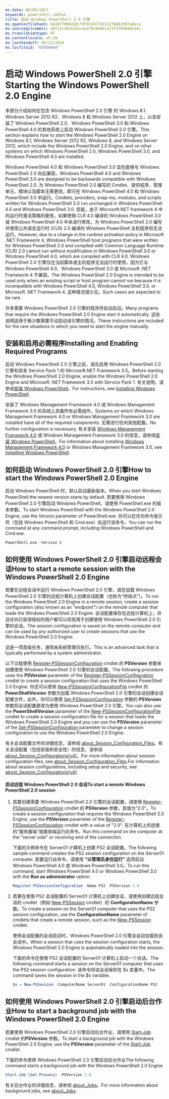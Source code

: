 ```yaml
---
ms.date: 06/05/2017
keywords: powershell,cmdlet
title: 启动 Windows PowerShell 2.0 引擎
ms.openlocfilehash: 824077008d2dcfd707e977d2112f0882d07a8aca
ms.sourcegitcommit: a6f13c16a535acea279c0ddeca72f1f0d8a8ce4c
ms.translationtype: HT
ms.contentlocale: zh-CN
ms.lasthandoff: 06/12/2019
ms.locfileid: "67030444"
---
```

# <a name="starting-the-windows-powershell-20-engine"></a><span data-ttu-id="1d81e-103">启动 Windows PowerShell 2.0 引擎</span><span class="sxs-lookup"><span data-stu-id="1d81e-103">Starting the Windows PowerShell 2.0 Engine</span></span>

<span data-ttu-id="1d81e-104">本部分介绍如何在包含 Windows PowerShell 2.0 引擎 的 Windows 8.1、Windows Server 2012 R2、Windows 8 和 Windows Server 2012 上，以及安装了 Windows PowerShell 2.0、Windows PowerShell 3.0 和 Windows PowerShell 4.0 的其他系统上启动 Windows PowerShell 2.0 引擎。</span><span class="sxs-lookup"><span data-stu-id="1d81e-104">This section explains how to start the Windows PowerShell 2.0 Engine on Windows 8.1, Windows Server 2012 R2, Windows 8, and Windows Server 2012, which include the Windows PowerShell 2.0 Engine, and on other systems on which Windows PowerShell 2.0, Windows PowerShell 3.0, and Windows PowerShell 4.0 are installed.</span></span>

<span data-ttu-id="1d81e-105">Windows PowerShell 4.0 和 Windows PowerShell 3.0 旨在能够与 Windows PowerShell 2.0 向后兼容。</span><span class="sxs-lookup"><span data-stu-id="1d81e-105">Windows PowerShell 4.0 and Windows PowerShell 3.0 are designed to be backwards compatible with Windows PowerShell 2.0.</span></span> <span data-ttu-id="1d81e-106">为 Windows PowerShell 2.0 编写的 Cmdlet、提供程序、管理单元、模块以及脚本无需更改，即可在 Windows PowerShell 4.0 和 Windows PowerShell 3.0 中运行。</span><span class="sxs-lookup"><span data-stu-id="1d81e-106">Cmdlets, providers, snap-ins, modules, and scripts written for Windows PowerShell 2.0 run unchanged in Windows PowerShell 4.0 and Windows PowerShell 3.0.</span></span> <span data-ttu-id="1d81e-107">但是，由于 Microsoft.NET framework 4 中的运行时激活策略的更改，如果使用 CLR 4.0 编译的 Windows PowerShell 3.0 或 Windows PowerShell 4.0 中未进行修改，为 Windows PowerShell 2.0 编写并使用公共语言运行时 (CLR) 2.0 编译的 Windows PowerShell 主机程序将无法运行。</span><span class="sxs-lookup"><span data-stu-id="1d81e-107">However, due to a change in the runtime activation policy in Microsoft .NET Framework 4, Windows PowerShell host programs that were written for Windows PowerShell 2.0 and compiled with Common Language Runtime (CLR) 2.0 cannot run without modification in Windows PowerShell 3.0 or Windows PowerShell 4.0, which are compiled with CLR 4.0.</span></span> <span data-ttu-id="1d81e-108">Windows PowerShell 2.0 引擎仅在当前脚本或主机程序无法运行时使用，因为它与 Windows PowerShell 4.0、Windows PowerShell 3.0 或 Microsoft .NET Framework 4 不兼容。</span><span class="sxs-lookup"><span data-stu-id="1d81e-108">The Windows PowerShell 2.0 Engine is intended to be used only when an existing script or host program cannot run because it is incompatible with Windows PowerShell 4.0, Windows PowerShell 3.0, or Microsoft .NET Framework 4.</span></span> <span data-ttu-id="1d81e-109">这种情况很少见。</span><span class="sxs-lookup"><span data-stu-id="1d81e-109">Such cases are expected to be rare.</span></span>

<span data-ttu-id="1d81e-110">许多需要 Windows PowerShell 2.0 引擎的程序将自动启动。</span><span class="sxs-lookup"><span data-stu-id="1d81e-110">Many programs that require the Windows PowerShell 2.0 Engine start it automatically.</span></span> <span data-ttu-id="1d81e-111">这些说明适用于极少数需要手动启动该引擎的情况。</span><span class="sxs-lookup"><span data-stu-id="1d81e-111">These instructions are included for the rare situations in which you need to start the engine manually.</span></span>

## <a name="installing-and-enabling-required-programs"></a><span data-ttu-id="1d81e-112">安装和启用必需程序</span><span class="sxs-lookup"><span data-stu-id="1d81e-112">Installing and Enabling Required Programs</span></span>

<span data-ttu-id="1d81e-113">启动 Windows PowerShell 2.0 引擎之前，请先启用 Windows PowerShell 2.0 引擎和具有 Service Pack 1 的 Microsoft.NET Framework 3.5。</span><span class="sxs-lookup"><span data-stu-id="1d81e-113">Before starting the Windows PowerShell 2.0 Engine, enable the Windows PowerShell 2.0 Engine and Microsoft .NET Framework 3.5 with Service Pack 1.</span></span> <span data-ttu-id="1d81e-114">有关说明，请参阅[安装 Windows PowerShell](../install/Installing-Windows-PowerShell.md)。</span><span class="sxs-lookup"><span data-stu-id="1d81e-114">For instructions, see [Installing Windows PowerShell](../install/Installing-Windows-PowerShell.md).</span></span>

<span data-ttu-id="1d81e-115">安装了 Windows Management Framework 4.0 或 Windows Management Framework 3.0 的系统上具备所有必需组件。</span><span class="sxs-lookup"><span data-stu-id="1d81e-115">Systems on which Windows Management Framework 4.0 or Windows Management Framework 3.0 are installed have all of the required components.</span></span> <span data-ttu-id="1d81e-116">无需进行任何其他配置。</span><span class="sxs-lookup"><span data-stu-id="1d81e-116">No further configuration is necessary.</span></span> <span data-ttu-id="1d81e-117">有关安装 [Windows Management Framework 4.0](https://go.microsoft.com/fwlink/?LinkID=293881) 或 Windows Management Framework 3.0 的信息，请参阅[安装 Windows PowerShell](../install/Installing-Windows-PowerShell.md)。</span><span class="sxs-lookup"><span data-stu-id="1d81e-117">For information about installing [Windows Management Framework 4.0](https://go.microsoft.com/fwlink/?LinkID=293881) or Windows Management Framework 3.0, see [Installing Windows PowerShell](../install/Installing-Windows-PowerShell.md).</span></span>

## <a name="how-to-start-the-windows-powershell-20-engine"></a><span data-ttu-id="1d81e-118">如何启动 Windows PowerShell 2.0 引擎</span><span class="sxs-lookup"><span data-stu-id="1d81e-118">How to start the Windows PowerShell 2.0 Engine</span></span>

<span data-ttu-id="1d81e-119">启动 Windows PowerShell 时，默认启动最新版本。</span><span class="sxs-lookup"><span data-stu-id="1d81e-119">When you start Windows PowerShell the newest version starts by default.</span></span> <span data-ttu-id="1d81e-120">若要使用 Windows PowerShell 2.0 引擎启动 Windows PowerShell，请使用 PowerShell.exe 的版本参数。</span><span class="sxs-lookup"><span data-stu-id="1d81e-120">To start Windows PowerShell with the Windows PowerShell 2.0 Engine, use the Version parameter of PowerShell.exe.</span></span> <span data-ttu-id="1d81e-121">你可以在任何命令提示符（包括 Windows PowerShell 和 Cmd.exe）处运行该命令。</span><span class="sxs-lookup"><span data-stu-id="1d81e-121">You can run the command at any command prompt, including Windows PowerShell and Cmd.exe.</span></span>

```
PowerShell.exe -Version 2
```

## <a name="how-to-start-a-remote-session-with-the-windows-powershell-20-engine"></a><span data-ttu-id="1d81e-122">如何使用 Windows PowerShell 2.0 引擎启动远程会话</span><span class="sxs-lookup"><span data-stu-id="1d81e-122">How to start a remote session with the Windows PowerShell 2.0 Engine</span></span>

<span data-ttu-id="1d81e-123">若要在远程会话中运行 Windows PowerShell 2.0 引擎，请在加载 Windows PowerShell 2.0 引擎的远程计算机上创建会话配置（也称为“终结点”）。</span><span class="sxs-lookup"><span data-stu-id="1d81e-123">To run the Windows PowerShell 2.0 Engine in a remote session, create a session configuration (also known as an "endpoint") on the remote computer that loads the Windows PowerShell 2.0 Engine.</span></span> <span data-ttu-id="1d81e-124">会话配置保存在远程计算机上，并且任何已获得授权的用户都可以将其用于创建使用 Windows PowerShell 2.0 引擎的会话。</span><span class="sxs-lookup"><span data-stu-id="1d81e-124">The session configuration is saved on the remote computer and can be used by any authorized user to create sessions that use the Windows PowerShell 2.0 Engine.</span></span>

<span data-ttu-id="1d81e-125">这是一项高级任务，通常由系统管理员执行。</span><span class="sxs-lookup"><span data-stu-id="1d81e-125">This is an advanced task that is typically performed by a system administrator.</span></span>

<span data-ttu-id="1d81e-126">以下过程使用 [Register-PSSessionConfiguration](https://technet.microsoft.com/library/e9152ae2-bd6d-4056-9bc7-dc1893aa29ea) cmdlet 的 **PSVersion** 参数来创建使用 Windows PowerShell 2.0 引擎的会话配置。</span><span class="sxs-lookup"><span data-stu-id="1d81e-126">The following procedure uses the **PSVersion** parameter of the [Register-PSSessionConfiguration](https://technet.microsoft.com/library/e9152ae2-bd6d-4056-9bc7-dc1893aa29ea) cmdlet to create a session configuration that uses the Windows PowerShell 2.0 Engine.</span></span> <span data-ttu-id="1d81e-127">你还可以使用 [New-PSSessionConfigurationFile](https://technet.microsoft.com/library/5f3e3633-6e90-479c-aea9-ba45a1954866) cmdlet 的 **PowerShellVersion** 参数为加载 Windows PowerShell 2.0 引擎的会话创建会话配置文件，此外，你可以使用 [Set-PSSessionConfiguration](https://technet.microsoft.com/library/b21fbad3-1759-4260-b206-dcb8431cd6ea) 参数的 **PSVersion** 参数将会话配置更改为使用 Windows PowerShell 2.0 引擎。</span><span class="sxs-lookup"><span data-stu-id="1d81e-127">You can also use the **PowerShellVersion** parameter of the [New-PSSessionConfigurationFile](https://technet.microsoft.com/library/5f3e3633-6e90-479c-aea9-ba45a1954866) cmdlet to create a session configuration file for a session that loads the Windows PowerShell 2.0 Engine and you can use the **PSVersion** parameter of the [Set-PSSessionConfiguration](https://technet.microsoft.com/library/b21fbad3-1759-4260-b206-dcb8431cd6ea) parameter to change a session configuration to use the Windows PowerShell 2.0 Engine.</span></span>

<span data-ttu-id="1d81e-128">有关会话配置文件的详细信息，请参阅 [about_Session_Configuration_Files](https://technet.microsoft.com/library/c7217447-1ebf-477b-a8ef-4dbe9a1473b8)。有关会话配置（包括安装和安全性）的信息，请参阅 [about_Session_Configurations[v4]](https://technet.microsoft.com/library/a2fbe12a-350c-4d04-be50-24102824e3ab)。</span><span class="sxs-lookup"><span data-stu-id="1d81e-128">For more information about session configuration files, see [about_Session_Configuration_Files](https://technet.microsoft.com/library/c7217447-1ebf-477b-a8ef-4dbe9a1473b8).For information about session configurations, including setup and security, see [about_Session_Configurations[v4]](https://technet.microsoft.com/library/a2fbe12a-350c-4d04-be50-24102824e3ab).</span></span>

#### <a name="to-start-a-remote-windows-powershell-20-session"></a><span data-ttu-id="1d81e-129">启动远程 Windows PowerShell 2.0 会话</span><span class="sxs-lookup"><span data-stu-id="1d81e-129">To start a remote Windows PowerShell 2.0 session</span></span>

1. <span data-ttu-id="1d81e-130">若要创建需要 Windows PowerShell 2.0 引擎的会话配置，请使用 [Register-PSSessionConfiguration](https://technet.microsoft.com/library/e9152ae2-bd6d-4056-9bc7-dc1893aa29ea) cmdlet 的 **PSVersion** 参数，其值为“2.0”。</span><span class="sxs-lookup"><span data-stu-id="1d81e-130">To create a session configuration that requires the Windows PowerShell 2.0 Engine, use the **PSVersion** parameter of the [Register-PSSessionConfiguration](https://technet.microsoft.com/library/e9152ae2-bd6d-4056-9bc7-dc1893aa29ea) cmdlet with a value of "2.0".</span></span> <span data-ttu-id="1d81e-131">在计算机上的连接的“服务器端”或接收端运行此命令。</span><span class="sxs-lookup"><span data-stu-id="1d81e-131">Run this command on the computer at the "server side" or receiving end of the connection.</span></span>

   <span data-ttu-id="1d81e-132">下面的示例命令在 Server01 计算机上创建 PS2 会话配置。</span><span class="sxs-lookup"><span data-stu-id="1d81e-132">The following sample command creates the PS2 session configuration on the Server01 computer.</span></span> <span data-ttu-id="1d81e-133">若要运行此命令，请使用 **“以管理员身份运行”** 选项启动 Windows PowerShell 4.0 或 Windows PowerShell 3.0。</span><span class="sxs-lookup"><span data-stu-id="1d81e-133">To run this command, start Windows PowerShell 4.0 or Windows PowerShell 3.0 with the **Run as administrator** option.</span></span>

   ```powershell
   Register-PSSessionConfiguration -Name PS2 -PSVersion 2.0
   ```

2. <span data-ttu-id="1d81e-134">若要在使用 PS2 会话配置的 Server01 计算机上创建会话，请使用创建远程会话的 cmdlet（例如 [New-PSSession](https://technet.microsoft.com/library/76f6628c-054c-4eda-ba7a-a6f28daaa26f) cmdlet）的 **ConfigurationName** 参数。</span><span class="sxs-lookup"><span data-stu-id="1d81e-134">To create a session on the Server01 computer that uses the PS2 session configuration, use the **ConfigurationName** parameter of cmdlets that create a remote session, such as the [New-PSSession](https://technet.microsoft.com/library/76f6628c-054c-4eda-ba7a-a6f28daaa26f) cmdlet.</span></span>

   <span data-ttu-id="1d81e-135">使用会话配置的会话启动时，Windows PowerShell 2.0 引擎会自动加载到该会话中。</span><span class="sxs-lookup"><span data-stu-id="1d81e-135">When a session that uses the session configuration starts, the Windows PowerShell 2.0 Engine is automatically loaded into the session.</span></span>

   <span data-ttu-id="1d81e-136">下面的命令在使用 PS2 会话配置的 Server01 计算机上启动一个会话。</span><span class="sxs-lookup"><span data-stu-id="1d81e-136">The following command starts a session on the Server01 computer that uses the PS2 session configuration.</span></span> <span data-ttu-id="1d81e-137">该命令将该会话保存在 $s 变量中。</span><span class="sxs-lookup"><span data-stu-id="1d81e-137">The command saves the session in the $s variable.</span></span>

   ```powershell
   $s = New-PSSession -ComputerName Server01 -ConfigurationName PS2
   ```

## <a name="how-to-start-a-background-job-with-the-windows-powershell-20-engine"></a><span data-ttu-id="1d81e-138">如何使用 Windows PowerShell 2.0 引擎启动后台作业</span><span class="sxs-lookup"><span data-stu-id="1d81e-138">How to start a background job with the Windows PowerShell 2.0 Engine</span></span>

<span data-ttu-id="1d81e-139">若要使用 Windows PowerShell 2.0 引擎启动后台作业，请使用 [Start-Job](https://technet.microsoft.com/library/2bc04935-0deb-4ec0-b856-d7290cca6442) cmdlet 的**PSVersion** 参数。</span><span class="sxs-lookup"><span data-stu-id="1d81e-139">To start a background job with the Windows PowerShell 2.0 Engine, use the **PSVersion** parameter of the [Start-Job](https://technet.microsoft.com/library/2bc04935-0deb-4ec0-b856-d7290cca6442) cmdlet.</span></span>

<span data-ttu-id="1d81e-140">下面的命令使用 Windows PowerShell 2.0 引擎启动后台作业</span><span class="sxs-lookup"><span data-stu-id="1d81e-140">The following command starts a background job with the Windows PowerShell 2.0 Engine</span></span>

```powershell
Start-Job {Get-Process} -PSVersion 2.0
```

<span data-ttu-id="1d81e-141">有关后台作业的详细信息，请参阅 [about_Jobs](/powershell/module/microsoft.powershell.core/about/about_jobs)。</span><span class="sxs-lookup"><span data-stu-id="1d81e-141">For more information about background jobs, see [about_Jobs](/powershell/module/microsoft.powershell.core/about/about_jobs).</span></span>
